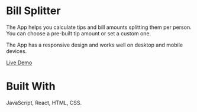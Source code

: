 # Bill Splitter

The App helps you calculate tips and bill amounts splitting them per person. You can choose a pre-built tip amount or set a custom one.

The App has a responsive design and works well on desktop and mobile devices. 

<a href="https://epic-stonebraker-f27683.netlify.app/">Live Demo</a>

# Built With

JavaScript, React, HTML, CSS.

